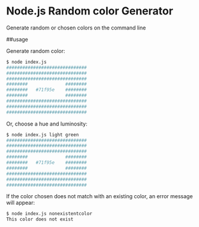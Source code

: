 # Node.js Random color Generator

Generate random or chosen colors on the command line

##usage

Generate random color:

```bash
$ node index.js
##############################
##############################
##############################
########              ########
########   #71f95e    ########
########              ########
##############################
##############################
##############################
```

Or, choose a hue and luminosity:

```bash
$ node index.js light green
##############################
##############################
##############################
########              ########
########   #71f95e    ########
########              ########
##############################
##############################
##############################
```

If the color chosen does not match with an existing color, an
error message will appear:

```bash
$ node index.js nonexistentcolor
This color does not exist
```
